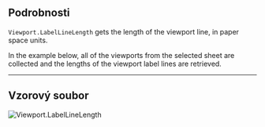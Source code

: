 ## Podrobnosti
`Viewport.LabelLineLength` gets the length of the viewport line, in paper space units.

In the example below, all of the viewports from the selected sheet are collected and the lengths of the viewport label lines are retrieved.
___
## Vzorový soubor

![Viewport.LabelLineLength](./Revit.Elements.Viewport.LabelLineLength_img.jpg)
